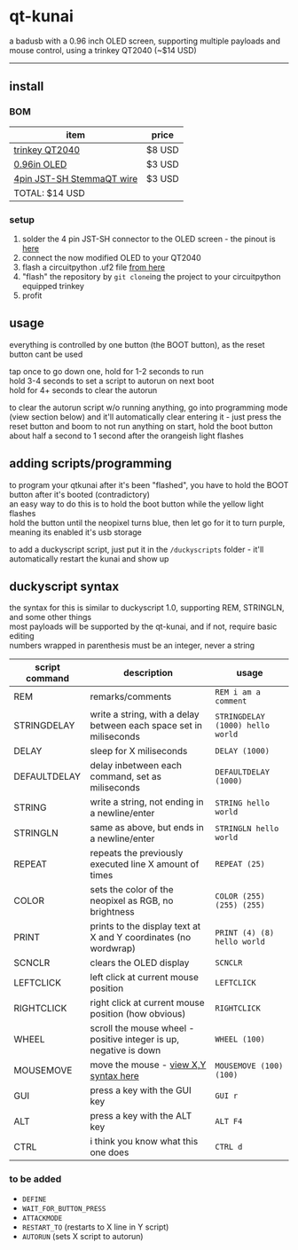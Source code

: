 # qt-kunai
a badusb with a 0.96 inch OLED screen, supporting multiple payloads and mouse control, using a trinkey QT2040 (~$14 USD)

***

## install

### BOM
| item | price |
| ---- | ----- |
| [trinkey QT2040](https://www.adafruit.com/product/5056) | $8 USD |
| [0.96in OLED](https://www.aliexpress.us/item/2251832770994631.html) | $3 USD |
| [4pin JST-SH StemmaQT wire](https://www.aliexpress.us/item/2251832425806254.html) | $3 USD |
| TOTAL: $14 USD |

### setup
1. solder the 4 pin JST-SH connector to the OLED screen - the pinout is [here](https://learn.adafruit.com/adafruit-trinkey-qt2040/pinouts)  
2. connect the now modified OLED to your QT2040
3. flash a circuitpython .uf2 file [from here](https://circuitpython.org/board/adafruit_qt2040_trinkey/)
4. "flash" the repository by `git clone`ing the project to your circuitpython equipped trinkey
5. profit


## usage
everything is controlled by one button (the BOOT button), as the reset button cant be used  

tap once to go down one, hold for 1-2 seconds to run  
hold 3-4 seconds to set a script to autorun on next boot  
hold for 4+ seconds to clear the autorun  

to clear the autorun script w/o running anything, go into programming mode (view section below) and it'll automatically clear entering it - just press the reset button and boom
to not run anything on start, hold the boot button about half a second to 1 second after the orangeish light flashes

## adding scripts/programming
to program your qtkunai after it's been "flashed", you have to hold the BOOT button after it's booted (contradictory)  
an easy way to do this is to hold the boot button while the yellow light flashes  
hold the button until the neopixel turns blue, then let go for it to turn purple, meaning its enabled it's usb storage  

to add a duckyscript script, just put it in the `/duckyscripts` folder - it'll automatically restart the kunai and show up  

## duckyscript syntax
the syntax for this is similar to duckyscript 1.0, supporting REM, STRINGLN, and some other things  
most payloads will be supported by the qt-kunai, and if not, require basic editing  
numbers wrapped in parenthesis must be an integer, never a string  

| script command  | description | usage |
| --- | --- | --- |
| REM | remarks/comments | `REM i am a comment` |
| STRINGDELAY | write a string, with a delay between each space set in miliseconds | `STRINGDELAY (1000) hello world` |
| DELAY | sleep for X miliseconds | `DELAY (1000)` |
| DEFAULTDELAY | delay inbetween each command, set as miliseconds | `DEFAULTDELAY (1000)` |
| STRING | write a string, not ending in a newline/enter | `STRING hello world` |
| STRINGLN | same as above, but ends in a newline/enter | `STRINGLN hello world` |
| REPEAT | repeats the previously executed line X amount of times | `REPEAT (25)` |
| COLOR | sets the color of the neopixel as RGB, no brightness | `COLOR (255) (255) (255)` |
| PRINT | prints to the display text at X and Y coordinates (no wordwrap) | `PRINT (4) (8) hello world` |
| SCNCLR | clears the OLED display | `SCNCLR` |
| LEFTCLICK | left click at current mouse position | `LEFTCLICK` |
| RIGHTCLICK | right click at current mouse position (how obvious) | `RIGHTCLICK` |
| WHEEL | scroll the mouse wheel - positive integer is up, negative is down | `WHEEL (100)` |
| MOUSEMOVE | move the mouse - [view X,Y syntax here](https://docs.circuitpython.org/projects/hid/en/latest/api.html#adafruit_hid.mouse.Mouse.move) | `MOUSEMOVE (100) (100)` |
| GUI | press a key with the GUI key | `GUI r` |
| ALT | press a key with the ALT key | `ALT F4` |
| CTRL | i think you know what this one does | `CTRL d` |

### to be added
- `DEFINE`
- `WAIT_FOR_BUTTON_PRESS`
- `ATTACKMODE`
- `RESTART_TO` (restarts to X line in Y script)
- `AUTORUN` (sets X script to autorun)


